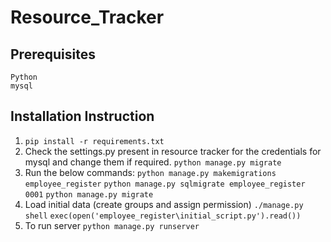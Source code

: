 # Resource_Tracker
## Prerequisites
```
Python
mysql
```
## Installation Instruction
1. ```pip install -r requirements.txt```
2. Check the settings.py present in resource tracker for the credentials for mysql and change them if required.
```python manage.py migrate```
3. Run the below commands: 
```python manage.py makemigrations employee_register```
```python manage.py sqlmigrate employee_register 0001```
```python manage.py migrate```
4. Load initial data (create groups and assign permission)
```./manage.py shell```
```exec(open('employee_register\initial_script.py').read())```
5. To run server
 ```python manage.py runserver```

